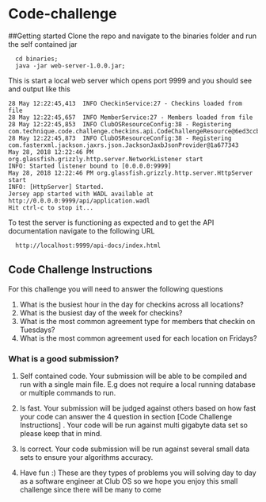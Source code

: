 # Code-challenge

##Getting started
Clone the repo and navigate to the binaries folder and run the self contained jar

```
  cd binaries;
  java -jar web-server-1.0.0.jar;
```

This is start a local web server which opens port 9999 and you should see and output like this

```
28 May 12:22:45,413  INFO CheckinService:27 - Checkins loaded from file
28 May 12:22:45,657  INFO MemberService:27 - Members loaded from file
28 May 12:22:45,853  INFO ClubOSResourceConfig:38 - Registering com.technique.code.challenge.checkins.api.CodeChallengeResource@6ed3ccb2
28 May 12:22:45,873  INFO ClubOSResourceConfig:38 - Registering com.fasterxml.jackson.jaxrs.json.JacksonJaxbJsonProvider@1a677343
May 28, 2018 12:22:46 PM org.glassfish.grizzly.http.server.NetworkListener start
INFO: Started listener bound to [0.0.0.0:9999]
May 28, 2018 12:22:46 PM org.glassfish.grizzly.http.server.HttpServer start
INFO: [HttpServer] Started.
Jersey app started with WADL available at http://0.0.0.0:9999/api/application.wadl
Hit ctrl-c to stop it...

```

To test the server is functioning as expected and to get the API documentation navigate to the following URL 

```
  http://localhost:9999/api-docs/index.html
```

## Code Challenge Instructions
For this challenge you will need to answer the following questions

1. What is the busiest hour in the day for checkins across all locations?
2. What is the busiest day of the week for checkins?
3. What is the most common agreement type for members that checkin on Tuesdays?
4. What is the most common agreement used for each location on Fridays?

### What is a good submission?

1. Self contained code. 
Your submission will be able to be compiled and run with a single main file. 
E.g does not require a local running database or multiple commands to run.

2. Is fast. 
Your submission will be judged against others based on how fast your code can answer the 4 question in section [Code Challenge Instructions] .
Your code will be run against multi gigabyte data set so please keep that in mind.

3. Is correct. 
Your code submission will be run against several small data sets to ensure your algorithms accuracy. 

4. Have fun :) 
These are they types of problems you will solving day to day as a software engineer at Club OS so we hope you enjoy this small challenge since there will be many to come 